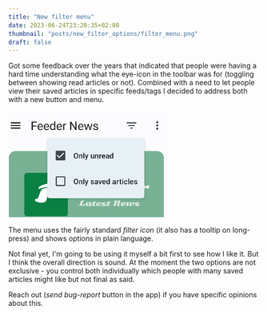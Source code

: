 ```yaml
---
title: "New filter menu"
date: 2023-06-24T23:20:35+02:00
thumbnail: "posts/new_filter_options/filter_menu.png"
draft: false
---
```


Got some feedback over the years that indicated that people were having a hard time understanding
what the eye-icon in the toolbar was for (toggling between showing read articles or not). Combined
with a need to let people view their saved articles in specific feeds/tags I decided to address both
with a new button and menu.

![New filter menu](filter_menu.png)

The menu uses the fairly standard *filter icon* (it also has a tooltip on long-press) and shows options
in plain language.

Not final yet, I'm going to be using it myself a bit first to see how I like it. But I think the overall
direction is sound. At the moment the two options are not exclusive - you control both individually which
people with many saved articles might like but not final as said.

Reach out (*send bug-report* button in the app) if you have specific opinions about this.
